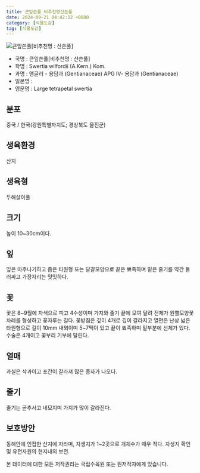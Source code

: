 ```yaml
---
title: 큰잎쓴풀_비추천명산쓴풀
date: 2024-09-21 04:42:12 +0800
category: [식물도감]
tag: [식물도감]
---
```




![큰잎쓴풀[비추천명 : 산쓴풀]](/fileUpload/plants/basic/Gentianaceae/Swertia/7637/7637_1_th2.jpg)
- 국명 : 큰잎쓴풀[비추천명 : 산쓴풀]
- 학명 : Swertia wilfordii (A.Kern.) Kom.
- 과명 : 앵글러 - 용담과 (Gentianaceae) APG Ⅳ- 용담과 (Gentianaceae)
- 일본명 : 
- 영문명 : Large tetrapetal swertia


## 분포
중국 / 한국(강원특별자치도; 경상북도 울진군) 
## 생육환경
산지
## 생육형
두해살이풀
## 크기
높이 10~30cm이다.
## 잎
잎은 마주나기하고 좁은 타원형 또는 달걀모양으로 끝은 뾰족하며 밑은 줄기를 약간 둘러싸고 가장자리는 밋밋하다.
## 꽃
꽃은 8~9월에 자색으로 피고 4수성이며 가지와 줄기 끝에 모여 달려 전체가 원뿔모양꽃차례를 형성하고 꽃자루는 길다. 꽃받침은 깊이 4개로 깊이 갈라지고 열편은 난상 넓은 타원형으로 길이 10mm 내외이며 5~7맥이 있고 끝이 뾰족하며 밑부분에 선체가 있다. 수술은 4개이고 꽃부리 기부에 달린다.
## 열매
과실은 삭과이고 포간이 갈라져 많은 종자가 나오다.
## 줄기
줄기는 곧추서고 네모지며 가지가 많이 갈라진다.
## 보호방안
동해안에 인접한 산지에 자라며, 자생지가 1~2곳으로 개체수가 매우 적다. 자생지 확인 및 유전자원의 현지내외 보전.






본 데이터에 대한 모든 저작권리는 국립수목원 또는 원저작자에게 있습니다.
